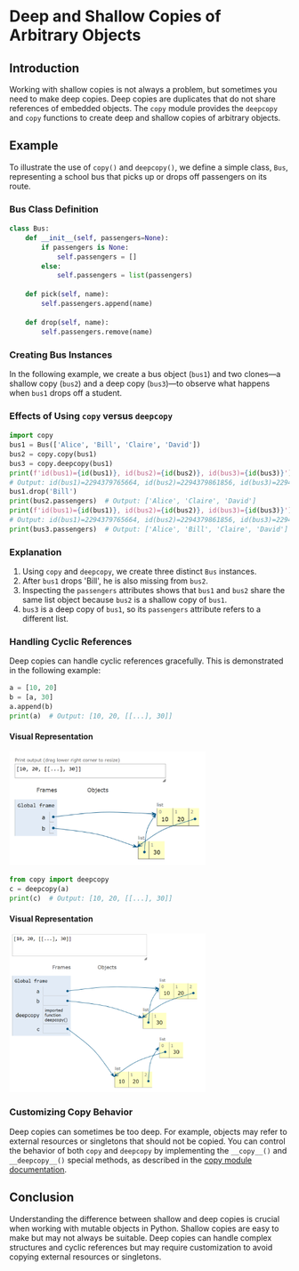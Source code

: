 # Deep and Shallow Copies of Arbitrary Objects

## Introduction

Working with shallow copies is not always a problem, but sometimes you need to make deep copies. Deep copies are duplicates that do not share references of embedded objects. The `copy` module provides the `deepcopy` and `copy` functions to create deep and shallow copies of arbitrary objects.

## Example

To illustrate the use of `copy()` and `deepcopy()`, we define a simple class, `Bus`, representing a school bus that picks up or drops off passengers on its route.

### Bus Class Definition

```python
class Bus:
    def __init__(self, passengers=None):
        if passengers is None:
            self.passengers = []
        else:
            self.passengers = list(passengers)

    def pick(self, name):
        self.passengers.append(name)

    def drop(self, name):
        self.passengers.remove(name)
```

### Creating Bus Instances

In the following example, we create a bus object (`bus1`) and two clones—a shallow copy (`bus2`) and a deep copy (`bus3`)—to observe what happens when `bus1` drops off a student.

### Effects of Using `copy` versus `deepcopy`

```python
import copy
bus1 = Bus(['Alice', 'Bill', 'Claire', 'David'])
bus2 = copy.copy(bus1)
bus3 = copy.deepcopy(bus1)
print(f'id(bus1)={id(bus1)}, id(bus2)={id(bus2)}, id(bus3)={id(bus3)}')
# Output: id(bus1)=2294379765664, id(bus2)=2294379861856, id(bus3)=2294379861952
bus1.drop('Bill')
print(bus2.passengers)  # Output: ['Alice', 'Claire', 'David']
print(f'id(bus1)={id(bus1)}, id(bus2)={id(bus2)}, id(bus3)={id(bus3)}')
# Output: id(bus1)=2294379765664, id(bus2)=2294379861856, id(bus3)=2294379861952
print(bus3.passengers)  # Output: ['Alice', 'Bill', 'Claire', 'David']
```

### Explanation

1. Using `copy` and `deepcopy`, we create three distinct `Bus` instances.
2. After `bus1` drops 'Bill', he is also missing from `bus2`.
3. Inspecting the `passengers` attributes shows that `bus1` and `bus2` share the same list object because `bus2` is a shallow copy of `bus1`.
4. `bus3` is a deep copy of `bus1`, so its `passengers` attribute refers to a different list.

### Handling Cyclic References

Deep copies can handle cyclic references gracefully. This is demonstrated in the following example:

```python
a = [10, 20]
b = [a, 30]
a.append(b)
print(a)  # Output: [10, 20, [[...], 30]]
```
#### Visual Representation
<img src="./images/output1.PNG" alt="Shallow Copy" width="70%">

```python
from copy import deepcopy
c = deepcopy(a)
print(c)  # Output: [10, 20, [[...], 30]]
```

#### Visual Representation
<img src="./images/output2.PNG" alt="Shallow Copy" width="70%">

### Customizing Copy Behavior

Deep copies can sometimes be too deep. For example, objects may refer to external resources or singletons that should not be copied. You can control the behavior of both `copy` and `deepcopy` by implementing the `__copy__()` and `__deepcopy__()` special methods, as described in the [copy module documentation](https://docs.python.org/3/library/copy.html).

## Conclusion

Understanding the difference between shallow and deep copies is crucial when working with mutable objects in Python. Shallow copies are easy to make but may not always be suitable. Deep copies can handle complex structures and cyclic references but may require customization to avoid copying external resources or singletons.


